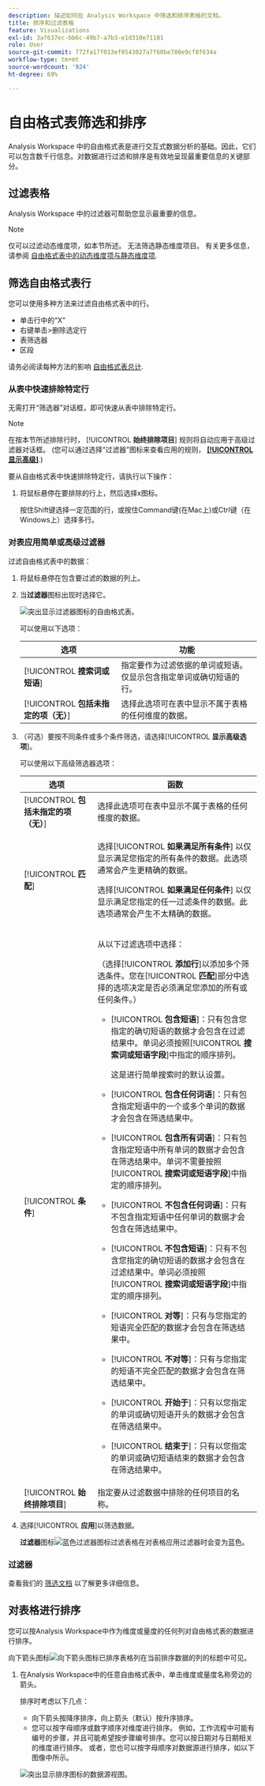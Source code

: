 ```yaml
---
description: 描述如何在 Analysis Workspace 中筛选和排序表格的文档。
title: 排序和过滤表格
feature: Visualizations
exl-id: 3af637ec-bb6c-49b7-a7b3-e1d310e71101
role: User
source-git-commit: 772fa17f013ef0543027a7f60be780e9cf8f634a
workflow-type: tm+mt
source-wordcount: '924'
ht-degree: 69%

---
```



# 自由格式表筛选和排序

Analysis Workspace 中的自由格式表是进行交互式数据分析的基础。因此，它们可以包含数千行信息。对数据进行过滤和排序是有效地呈现最重要信息的关键部分。

<!--The following video covers filter and sort options in Analysis Workspace, in addition to pagination options:

>[!VIDEO](https://video.tv.adobe.com/v/23968)-->

## 过滤表格

Analysis Workspace 中的过滤器可帮助您显示最重要的信息。

>[!NOTE]
>
> 仅可以过滤动态维度项，如本节所述。 无法筛选静态维度项目。 有关更多信息，请参阅 [自由格式表中的动态维度项与静态维度项](/help/analysis-workspace/visualizations/freeform-table/column-row-settings/manual-vs-dynamic-rows.md).

## 筛选自由格式表行

您可以使用多种方法来过滤自由格式表中的行。 

- 单击行中的“X”
- 右键单击>删除选定行
- 表筛选器
- 区段

请务必阅读每种方法的影响 [自由格式表总计](/help/analysis-workspace/visualizations/freeform-table/workspace-totals.md).

### 从表中快速排除特定行

无需打开“筛选器”对话框，即可快速从表中排除特定行。

>[!NOTE]
>
>在按本节所述排除行时， [!UICONTROL **始终排除项目**] 规则将自动应用于高级过滤器对话框。 (您可以通过选择“过滤器”图标来查看应用的规则， [**[!UICONTROL 显示高级]**](#apply-a-simple-or-advanced-filter-to-a-table).)

要从自由格式表中快速排除特定行，请执行以下操作：

1. 将鼠标悬停在要排除的行上，然后选择x图标。

   按住Shift键选择一定范围的行，或按住Command键(在Mac上)或Ctrl键（在Windows上）选择多行。

<!--### Right-click > Delete selected rows

Note: this option does not seem to work. AN-338422

1. Select 1 or more rows. 
1. Right-click and select **[!UICONTROL Delete Selected Rows]**. 

   This action will remove the rows from the table and apply a table filter.-->


### 对表应用简单或高级过滤器

过滤自由格式表中的数据：

1. 将鼠标悬停在包含要过滤的数据的列上。 <!--only some types of columns show the filter... Which? Just Dimensions?-->

1. 当&#x200B;**过滤器**&#x200B;图标出现时选择它。

   ![突出显示过滤器图标的自由格式表。](assets/table-filter-icon.png)

   可以使用以下选项：

   | 选项 | 功能 |
   |---------|----------|
   | [!UICONTROL **搜索词或短语**] | 指定要作为过滤依据的单词或短语。 仅显示包含指定单词或确切短语的行。 |
   | [!UICONTROL **包括未指定的项（无）**] | 选择此选项可在表中显示不属于表格的任何维度的数据。<!--what is this?--> |

1. （可选）要按不同条件或多个条件筛选，请选择&#x200B;[!UICONTROL **显示高级选项**]。

   可以使用以下高级筛选器选项：

   | 选项 | 函数 |
   |---------|----------|
   | [!UICONTROL **包括未指定的项（无）**] | 选择此选项可在表中显示不属于表格的任何维度的数据。<!--what is this?--> |
   | [!UICONTROL **匹配**] | <p>选择&#x200B;[!UICONTROL **如果满足所有条件**] 以仅显示满足您指定的所有条件的数据。此选项通常会产生更精确的数据。</p> <p>选择&#x200B;[!UICONTROL **如果满足任何条件**] 以仅显示满足您指定的任一过滤条件的数据。此选项通常会产生不太精确的数据。</p> |
   | [!UICONTROL **条件**] | <p>从以下过滤选项中选择：</p><p>（选择&#x200B;[!UICONTROL **添加行**]&#x200B;以添加多个筛选条件。您在&#x200B;[!UICONTROL **匹配**]&#x200B;部分中选择的选项决定是否必须满足您添加的所有或任何条件。）</p><ul><li><p>[!UICONTROL **包含短语**]：只有包含您指定的确切短语的数据才会包含在过滤结果中。单词必须按照&#x200B;[!UICONTROL **搜索词或短语字段**]&#x200B;中指定的顺序排列。<p>这是进行简单搜索时的默认设置。</p></p></li><li><p>[!UICONTROL **包含任何词语**]：只有包含指定短语中的一个或多个单词的数据才会包含在筛选结果中。 </p></li><li><p>[!UICONTROL **包含所有词语**]：只有包含指定短语中所有单词的数据才会包含在筛选结果中。单词不需要按照&#x200B;[!UICONTROL **搜索词或短语字段**]&#x200B;中指定的顺序排列。</p></li><li><p>[!UICONTROL **不包含任何词语**]：只有不包含指定短语中任何单词的数据才会包含在筛选结果中。 </p></li><li><p>[!UICONTROL **不包含短语**]：只有不包含您指定的确切短语的数据才会包含在过滤结果中。单词必须按照&#x200B;[!UICONTROL **搜索词或短语字段**]&#x200B;中指定的顺序排列。</p></li><li><p>[!UICONTROL **对等**]：只有与您指定的短语完全匹配的数据才会包含在筛选结果中。 </p></li><li><p>[!UICONTROL **不对等**]：只有与您指定的短语不完全匹配的数据才会包含在筛选结果中。 </p></li><li><p>[!UICONTROL **开始于**]：只有以您指定的单词或确切短语开头的数据才会包含在筛选结果中。 </p></li><li><p>[!UICONTROL **结束于**]：只有以您指定的单词或确切短语结束的数据才会包含在筛选结果中。 </p></li></ul> |
   | [!UICONTROL **始终排除项目**] | 指定要从过滤数据中排除的任何项目的名称。 |

1. 选择&#x200B;[!UICONTROL **应用**]&#x200B;以筛选数据。

   **过滤器**&#x200B;图标![蓝色过滤器图标过滤表格](https://spectrum.adobe.com/static/icons/workflow_18/Smock_Filter_18_N.svg)在对表格应用过滤器时会变为蓝色。

### 过滤器

查看我们的 [筛选文档](/help/components/filters/filters-overview.md) 以了解更多详细信息。

## 对表格进行排序

您可以按Analysis Workspace中作为维度或量度的任何列对自由格式表的数据进行排序。

向下箭头图标![向下箭头图标已排序表格列](https://spectrum.adobe.com/static/icons/workflow_18/Smock_ArrowDown_18_N.svg)在当前排序数据的列的标题中可见。

1. 在Analysis Workspace中的任意自由格式表中，单击维度或量度名称旁边的箭头。

   排序时考虑以下几点：

   - 向下箭头按降序排序，向上箭头（默认）按升序排序。
   - 您可以按字母顺序或数字顺序对维度进行排序。 例如，工作流程中可能有编号的步骤，并且可能希望按步骤编号排序。您可以按日期对与日期相关的维度进行排序。 或者，您也可以按字母顺序对数据源进行排序，如以下图像中所示。

   ![突出显示排序图标的数据源视图。](assets/sort-dimensions.png)



